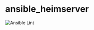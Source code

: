 # ansible_heimserver
![Ansible Lint](https://github.com/quotengrote/ansible_heimserver/workflows/Ansible%20Lint/badge.svg)
